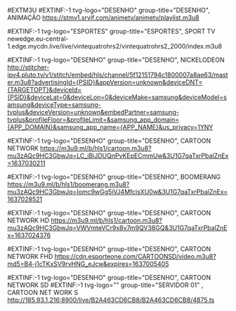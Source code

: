 #EXTM3U
#EXTINF:-1 tvg-logo="DESENHO" group-title="DESENHO", ANIMAÇÃO
https://stmv1.srvif.com/animetv/animetv/playlist.m3u8

#EXTINF:-1 tvg-logo="ESPORTES" group-title="ESPORTES", SPORT TV
newedge.eu-central-1.edge.mycdn.live/live/vintequatrohrs2/vintequatrohrs2_2000/index.m3u8

#EXTINF:-1 tvg-logo="DESENHO" group-title="DESENHO", NICKELODEON
http://stitcher-ipv4.pluto.tv/v1/stitch/embed/hls/channel/5f12151794c1800007a8ae63/master.m3u8?advertisingId={PSID}&appVersion=unknown&deviceDNT={TARGETOPT}&deviceId={PSID}&deviceLat=0&deviceLon=0&deviceMake=samsung&deviceModel=samsung&deviceType=samsung-tvplus&deviceVersion=unknown&embedPartner=samsung-tvplus&profileFloor=&profileLimit=&samsung_app_domain={APP_DOMAIN}&samsung_app_name={APP_NAME}&us_privacy=1YNY

#EXTINF:-1 tvg-logo="DESENHO" group-title="DESENHO", CARTOON NETWORK
https://m3u9.ml/b/hls1/cartoon.m3u8?mu3zAQc9HC3GbwJq=LC_iBiJDUQnPvKEpECmmUw&3U1G7qaTxrPbalZnEx=1637030211

#EXTINF:-1 tvg-logo="DESENHO" group-title="DESENHO", BOOMERANG
https://m3u9.ml/b/hls1/boomerang.m3u8?mu3zAQc9HC3GbwJq=Iomc9wGg5iVJ4MfcisXU0w&3U1G7qaTxrPbalZnEx=1637028521

#EXTINF:-1 tvg-logo="DESENHO" group-title="DESENHO", CARTOON NETWORK HD
https://m3u9.ml/b/hls1/cartoon.m3u8?mu3zAQc9HC3GbwJq=VWVmteVCr9x8v7m9QV38GQ&3U1G7qaTxrPbalZnEx=1637024376

#EXTINF:-1 tvg-logo="DESENHO" group-title="DESENHO", CARTOON NETWORK FHD
https://cdn.esporteone.com/CARTOONSD/video.m3u8?md5=B4-j1cTKxSV9rvHNG_eJcw&expires=1637005405

#EXTINF:-1 tvg-logo="DESENHO" group-title="DESENHO", CARTOON NETWORK SD
#EXTINF:-1 tvg-logo="" group-title="SERVIDOR 01" , CARTOON NET WORK S http://185.93.1.216:8900/live/B2A463CD6CB8/B2A463CD6CB8/4875.ts




